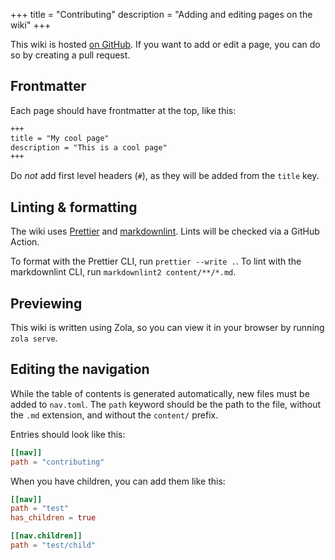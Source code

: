 +++
title = "Contributing"
description = "Adding and editing pages on the wiki"
+++

This wiki is hosted [on GitHub](https://github.com/NotNite/dalamud-dev-wiki). If you want to add or edit a page, you can do so by creating a pull request.

## Frontmatter

Each page should have frontmatter at the top, like this:

```md
+++
title = "My cool page"
description = "This is a cool page"
+++
```

Do _not_ add first level headers (`#`), as they will be added from the `title` key.

## Linting & formatting

The wiki uses [Prettier](https://prettier.io/) and [markdownlint](https://github.com/DavidAnson/markdownlint). Lints will be checked via a GitHub Action.

To format with the Prettier CLI, run `prettier --write .`. To lint with the markdownlint CLI, run `markdownlint2 content/**/*.md`.

## Previewing

This wiki is written using Zola, so you can view it in your browser by running `zola serve`.

## Editing the navigation

While the table of contents is generated automatically, new files must be added to `nav.toml`. The `path` keyword should be the path to the file, without the `.md` extension, and without the `content/` prefix.

Entries should look like this:

```toml
[[nav]]
path = "contributing"
```

When you have children, you can add them like this:

```toml
[[nav]]
path = "test"
has_children = true

[[nav.children]]
path = "test/child"
```
